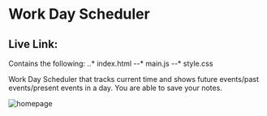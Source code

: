 # Work Day Scheduler

## Live Link:

Contains the following:
..* index.html
--* main.js
--* style.css

Work Day Scheduler that tracks current time and shows future events/past events/present events in a day.
You are able to save your notes.

![homepage](..\assets\home.png)